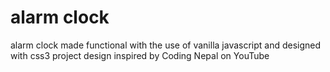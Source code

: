 # alarm clock
alarm clock made functional with the use of vanilla javascript and designed with css3
project design inspired by Coding Nepal on YouTube
